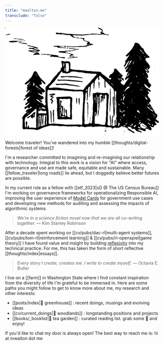 ```yaml
---
title: "mwalton.me"
transclude: "false"
---
```

<p align="center">
<img src="./thoreaus_hut.svg" height="350" />
</p>

Welcome traveler! You've wandered into my humble [[thoughts/digital-forests|forest of ideas]]! 

I'm a researcher committed to imagining and re-imagining our relationship with technology. Integral to this work is a vision for "AI" where access, governance and use are made safe, equitable and sustainable. Many [[fellow_traveler|long roads]] lie ahead, but I doggedly believe better futures are possible.

In my current role as a fellow with [[etf_2023|xD @ The US Census Bureau]] I'm working on governance frameworks for operationalizing Responsible AI, improving the user experience of [Model Cards](https://bias.xd.gov/) for government use cases and developing new methods for auditing and assessing the impacts of algorithmic systems.

>*We're in a science fiction novel now that we are all co-writing together.* — Kim Stanley Robinson

After a decade spent working on [[cv/pubs/dac-rl|multi-agent systems]], [[cv/pubs/tom-rl|reinforcement learning]] & [[cv/pubs/rl-openspiel|game theory]] I have found value and insight by building [reflexivity](https://pages.gseis.ucla.edu/faculty/agre/critical.html) into my technical practice. For me, this has taken the form of short reflective [[thoughts/index|essays]].

> *Every story I create, creates me. I write to create myself.* — Octavia E. Butler

I live on a [[farm]] in Washington State where I find constant inspiration from the diversity of life I'm grateful to be immersed in. Here are some paths you might follow to get to know more about me, my research and other interests:

- [[posts/index|🌱 greenhouse]] : recent doings, musings and evolving ideas
- [[cv/current_doings|🌲 woodlands]] : longstanding positions and projects
- [[books/_booklist|🍃 tea garden]] : curated reading list. grab some 🍵 and enjoy!

If you'd like to chat my door is always open! The best way to reach me is: hi at mwalton dot me